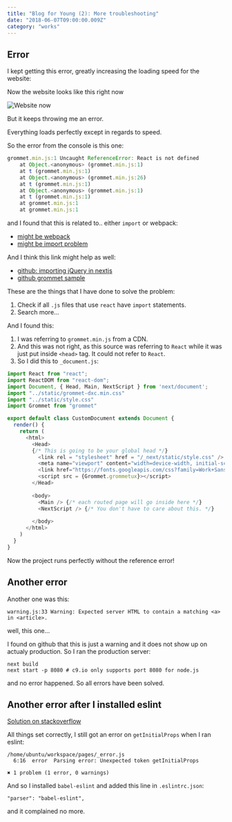 ```yaml
---
title: "Blog for Young (2): More troubleshooting"
date: "2018-06-07T09:00:00.009Z"
category: "works"
---
```


## Error
I kept getting this error, greatly increasing the loading speed for the website:

Now the website looks like this right now

![Website now](https://i.imgur.com/XmhDPcL.png)

But it keeps throwing me an error. 

Everything loads perfectly except in regards to speed.

So the error from the console is this one:

```javascript
grommet.min.js:1 Uncaught ReferenceError: React is not defined
    at Object.<anonymous> (grommet.min.js:1)
    at t (grommet.min.js:1)
    at Object.<anonymous> (grommet.min.js:26)
    at t (grommet.min.js:1)
    at Object.<anonymous> (grommet.min.js:1)
    at t (grommet.min.js:1)
    at grommet.min.js:1
    at grommet.min.js:1
```

and I found that this is related to.. either `import` or webpack:

* [might be webpack](https://stackoverflow.com/questions/32070303/uncaught-referenceerror-react-is-not-defined)
* [might be import problem](https://teamtreehouse.com/community/solved-uncaught-reference-error-react-not-defined)

And I think this link might help as well:

* [github: importing jQuery in nextjs](https://github.com/zeit/next.js/issues/1465)
* [github grommet sample](https://github.com/grommet/next-sample)

These are the things that I have done to solve the problem:

1. Check if all `.js` files that use `react` have `import` statements. 
2. Search more...

And I found this:
1. I was referring to `grommet.min.js` from a CDN. 
2. And this was not right, as this source was referring to `React` while it was just put inside `<head>` tag. It could not refer to `React`. 
3. So I did this to `_document.js`:

```javascript
import React from "react";
import ReactDOM from "react-dom";
import Document, { Head, Main, NextScript } from 'next/document';
import "../static/grommet-dxc.min.css"
import "../static/style.css"
import Grommet from "grommet"

export default class CustomDocument extends Document {
  render() {
    return (
      <html>
        <Head>
        {/* This is going to be your global head */}
          <link rel = "stylesheet" href = "/_next/static/style.css" />
          <meta name="viewport" content="width=device-width, initial-scale=1"/>
          <link href="https://fonts.googleapis.com/css?family=Work+Sans:300,400,700" rel="stylesheet"/>
          <script src = {Grommet.grommetux}></script>
        </Head>
        
        <body>
          <Main /> {/* each routed page will go inside here */}
          <NextScript /> {/* You don't have to care about this. */}
          
        </body>
      </html>
    )
  }
}
```

Now the project runs perfectly without the reference error!

## Another error
Another one was this:

```
warning.js:33 Warning: Expected server HTML to contain a matching <a> in <article>.
```

well, this one...

I found on github that this is just a warning and it does not show up on actualy production. So I ran the production server:

```
next build
next start -p 8080 # c9.io only supports port 8080 for node.js
```

and no error happened. So all errors have been solved.

## Another error after I installed eslint
[Solution on stackoverflow](https://stackoverflow.com/questions/46840646/eslint-complaining-about-getinitialprops)

All things set correctly, I still got an error on `getInitialProps` when I ran eslint:
```
/home/ubuntu/workspace/pages/_error.js
  6:16  error  Parsing error: Unexpected token getInitialProps

✖ 1 problem (1 error, 0 warnings)
```
And so I installed `babel-eslint` and added this line in `.eslintrc.json`: 
```
"parser": "babel-eslint",
```

and it complained no more. 

